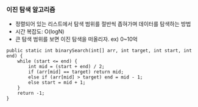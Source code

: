 ### 이진 탐색 알고리즘
- 정렬되어 있는 리스트에서 탐색 범위를 절반씩 좁혀가며 데이터를 탐색하는 방법
- 시간 복잡도: O(logN)
- 큰 탐색 범위를 보면 이진 탐색을 떠올리자. ex) 0~10억
```
public static int binarySearch(int[] arr, int target, int start, int end) {
    while (start <= end) {
        int mid = (start + end) / 2;
        if (arr[mid] == target) return mid;
        else if (arr[mid] > target) end = mid - 1;
        else start = mid + 1;
    }
    return -1;
}
```